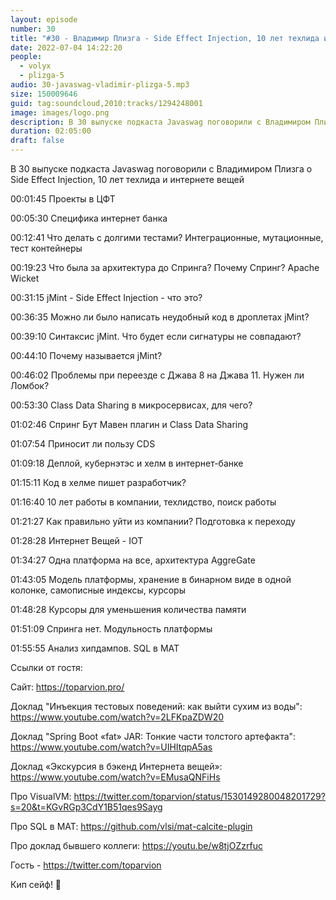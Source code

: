 ```yaml
---
layout: episode
number: 30
title: "#30 - Владимир Плизга - Side Effect Injection, 10 лет техлида и интернет вещей"
date: 2022-07-04 14:22:20
people:
  - volyx
  - plizga-5
audio: 30-javaswag-vladimir-plizga-5.mp3
size: 150009646
guid: tag:soundcloud,2010:tracks/1294248001
image: images/logo.png
description: В 30 выпуске подкаста Javaswag поговорили с Владимиром Плизга о Side Effect Injection, 10 лет техлида и интернете вещей
duration: 02:05:00
draft: false
---
```


В 30 выпуске подкаста Javaswag поговорили с Владимиром Плизга о Side Effect Injection, 10 лет техлида и интернете вещей



00:01:45 Проекты в ЦФТ

00:05:30 Специфика интернет банка

00:12:41 Что делать с долгими тестами? Интеграционные, мутационные, тест контейнеры

00:19:23 Что была за архитектура до Спринга? Почему Спринг? Apache Wicket

00:31:15 jMint - Side Effect Injection - что это?

00:36:35 Можно ли было написать неудобный код в дроплетах jMint?

00:39:10 Синтаксис jMint. Что будет если сигнатуры не совпадают?

00:44:10 Почему называется jMint?

00:46:02 Проблемы при переезде с Джава 8 на Джава 11. Нужен ли Ломбок?

00:53:30 Class Data Sharing в микросервисах, для чего?

01:02:46 Спринг Бут Мавен плагин и Class Data Sharing

01:07:54 Приносит ли пользу CDS 

01:09:18 Деплой, кубернэтэс и хелм в интернет-банке

01:15:11 Код в хелме пишет разработчик?

01:16:40 10 лет работы в компании, техлидство, поиск работы

01:21:27 Как правильно уйти из компании? Подготовка к переходу

01:28:28 Интернет Вещей - IOT

01:34:27 Одна платформа на все, архитектура AggreGate

01:43:05 Модель платформы, хранение в бинарном виде в одной колонке, самописные индексы, курсоры

01:48:28 Курсоры для уменьшения количества памяти

01:51:09 Спринга нет. Модульность платформы

01:55:55 Анализ хипдампов. SQL в MAT



Ссылки от гостя:



Сайт: https://toparvion.pro/



Доклад "Инъекция тестовых поведений: как выйти сухим из воды": https://www.youtube.com/watch?v=2LFKpaZDW20

Доклад "Spring Boot «fat» JAR: Тонкие части толстого артефакта": https://www.youtube.com/watch?v=UIHItqpA5as

Доклад «Экскурсия в бэкенд Интернета вещей»: https://www.youtube.com/watch?v=EMusaQNFiHs

Про VisualVM: https://twitter.com/toparvion/status/1530149280048201729?s=20&t=KGvRGp3CdY1B51qes9Sayg

Про SQL в MAT: https://github.com/vlsi/mat-calcite-plugin

Про доклад бывшего коллеги: https://youtu.be/w8tjOZzrfuc



Гость - https://twitter.com/toparvion



Кип сейф! 🖖
